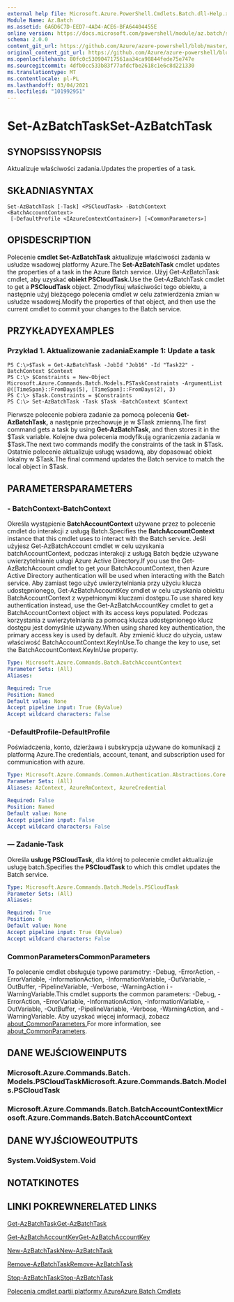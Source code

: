 ```yaml
---
external help file: Microsoft.Azure.PowerShell.Cmdlets.Batch.dll-Help.xml
Module Name: Az.Batch
ms.assetid: 6A6D6C7D-EED7-4AD4-ACE6-BFA64404455E
online version: https://docs.microsoft.com/powershell/module/az.batch/set-azbatchtask
schema: 2.0.0
content_git_url: https://github.com/Azure/azure-powershell/blob/master/src/Batch/Batch/help/Set-AzBatchTask.md
original_content_git_url: https://github.com/Azure/azure-powershell/blob/master/src/Batch/Batch/help/Set-AzBatchTask.md
ms.openlocfilehash: 80fc0c530904717561aa34ca98844fede75e747e
ms.sourcegitcommit: 4dfb0cc533b83f77afdcfbe2618c1e6c8d221330
ms.translationtype: MT
ms.contentlocale: pl-PL
ms.lasthandoff: 03/04/2021
ms.locfileid: "101992951"
---
```

# <span data-ttu-id="54cf4-101">Set-AzBatchTask</span><span class="sxs-lookup"><span data-stu-id="54cf4-101">Set-AzBatchTask</span></span>

## <span data-ttu-id="54cf4-102">SYNOPSIS</span><span class="sxs-lookup"><span data-stu-id="54cf4-102">SYNOPSIS</span></span>
<span data-ttu-id="54cf4-103">Aktualizuje właściwości zadania.</span><span class="sxs-lookup"><span data-stu-id="54cf4-103">Updates the properties of a task.</span></span>

## <span data-ttu-id="54cf4-104">SKŁADNIA</span><span class="sxs-lookup"><span data-stu-id="54cf4-104">SYNTAX</span></span>

```
Set-AzBatchTask [-Task] <PSCloudTask> -BatchContext <BatchAccountContext>
 [-DefaultProfile <IAzureContextContainer>] [<CommonParameters>]
```

## <span data-ttu-id="54cf4-105">OPIS</span><span class="sxs-lookup"><span data-stu-id="54cf4-105">DESCRIPTION</span></span>
<span data-ttu-id="54cf4-106">Polecenie **cmdlet Set-AzBatchTask** aktualizuje właściwości zadania w usłudze wsadowej platformy Azure.</span><span class="sxs-lookup"><span data-stu-id="54cf4-106">The **Set-AzBatchTask** cmdlet updates the properties of a task in the Azure Batch service.</span></span>
<span data-ttu-id="54cf4-107">Użyj Get-AzBatchTask cmdlet, aby uzyskać **obiekt PSCloudTask.**</span><span class="sxs-lookup"><span data-stu-id="54cf4-107">Use the Get-AzBatchTask cmdlet to get a **PSCloudTask** object.</span></span>
<span data-ttu-id="54cf4-108">Zmodyfikuj właściwości tego obiektu, a następnie użyj bieżącego polecenia cmdlet w celu zatwierdzenia zmian w usłudze wsadowej.</span><span class="sxs-lookup"><span data-stu-id="54cf4-108">Modify the properties of that object, and then use the current cmdlet to commit your changes to the Batch service.</span></span>

## <span data-ttu-id="54cf4-109">PRZYKŁADY</span><span class="sxs-lookup"><span data-stu-id="54cf4-109">EXAMPLES</span></span>

### <span data-ttu-id="54cf4-110">Przykład 1. Aktualizowanie zadania</span><span class="sxs-lookup"><span data-stu-id="54cf4-110">Example 1: Update a task</span></span>
```
PS C:\>$Task = Get-AzBatchTask -JobId "Job16" -Id "Task22" -BatchContext $Context
PS C:\> $Constraints = New-Object Microsoft.Azure.Commands.Batch.Models.PSTaskConstraints -ArgumentList @([TimeSpan}::FromDays(5), [TimeSpan]::FromDays(2), 3)
PS C:\> $Task.Constraints = $Constraints
PS C:\> Set-AzBatchTask -Task $Task -BatchContext $Context
```

<span data-ttu-id="54cf4-111">Pierwsze polecenie pobiera zadanie za pomocą polecenia **Get-AzBatchTask,** a następnie przechowuje je w $Task zmienną.</span><span class="sxs-lookup"><span data-stu-id="54cf4-111">The first command gets a task by using **Get-AzBatchTask**, and then stores it in the $Task variable.</span></span>
<span data-ttu-id="54cf4-112">Kolejne dwa polecenia modyfikują ograniczenia zadania w $Task.</span><span class="sxs-lookup"><span data-stu-id="54cf4-112">The next two commands modify the constraints of the task in $Task.</span></span>
<span data-ttu-id="54cf4-113">Ostatnie polecenie aktualizuje usługę wsadową, aby dopasować obiekt lokalny w $Task.</span><span class="sxs-lookup"><span data-stu-id="54cf4-113">The final command updates the Batch service to match the local object in $Task.</span></span>

## <span data-ttu-id="54cf4-114">PARAMETERS</span><span class="sxs-lookup"><span data-stu-id="54cf4-114">PARAMETERS</span></span>

### <span data-ttu-id="54cf4-115">- BatchContext</span><span class="sxs-lookup"><span data-stu-id="54cf4-115">-BatchContext</span></span>
<span data-ttu-id="54cf4-116">Określa wystąpienie **BatchAccountContext** używane przez to polecenie cmdlet do interakcji z usługą Batch.</span><span class="sxs-lookup"><span data-stu-id="54cf4-116">Specifies the **BatchAccountContext** instance that this cmdlet uses to interact with the Batch service.</span></span>
<span data-ttu-id="54cf4-117">Jeśli użyjesz Get-AzBatchAccount cmdlet w celu uzyskania batchAccountContext, podczas interakcji z usługą Batch będzie używane uwierzytelnianie usługi Azure Active Directory.</span><span class="sxs-lookup"><span data-stu-id="54cf4-117">If you use the Get-AzBatchAccount cmdlet to get your BatchAccountContext, then Azure Active Directory authentication will be used when interacting with the Batch service.</span></span> <span data-ttu-id="54cf4-118">Aby zamiast tego użyć uwierzytelniania przy użyciu klucza udostępnionego, Get-AzBatchAccountKey cmdlet w celu uzyskania obiektu BatchAccountContext z wypełnionymi kluczami dostępu.</span><span class="sxs-lookup"><span data-stu-id="54cf4-118">To use shared key authentication instead, use the Get-AzBatchAccountKey cmdlet to get a BatchAccountContext object with its access keys populated.</span></span> <span data-ttu-id="54cf4-119">Podczas korzystania z uwierzytelniania za pomocą klucza udostępnionego klucz dostępu jest domyślnie używany.</span><span class="sxs-lookup"><span data-stu-id="54cf4-119">When using shared key authentication, the primary access key is used by default.</span></span> <span data-ttu-id="54cf4-120">Aby zmienić klucz do użycia, ustaw właściwość BatchAccountContext.KeyInUse.</span><span class="sxs-lookup"><span data-stu-id="54cf4-120">To change the key to use, set the BatchAccountContext.KeyInUse property.</span></span>

```yaml
Type: Microsoft.Azure.Commands.Batch.BatchAccountContext
Parameter Sets: (All)
Aliases:

Required: True
Position: Named
Default value: None
Accept pipeline input: True (ByValue)
Accept wildcard characters: False
```

### <span data-ttu-id="54cf4-121">-DefaultProfile</span><span class="sxs-lookup"><span data-stu-id="54cf4-121">-DefaultProfile</span></span>
<span data-ttu-id="54cf4-122">Poświadczenia, konto, dzierżawa i subskrypcja używane do komunikacji z platformą Azure.</span><span class="sxs-lookup"><span data-stu-id="54cf4-122">The credentials, account, tenant, and subscription used for communication with azure.</span></span>

```yaml
Type: Microsoft.Azure.Commands.Common.Authentication.Abstractions.Core.IAzureContextContainer
Parameter Sets: (All)
Aliases: AzContext, AzureRmContext, AzureCredential

Required: False
Position: Named
Default value: None
Accept pipeline input: False
Accept wildcard characters: False
```

### <span data-ttu-id="54cf4-123">— Zadanie</span><span class="sxs-lookup"><span data-stu-id="54cf4-123">-Task</span></span>
<span data-ttu-id="54cf4-124">Określa **usługę PSCloudTask,** dla której to polecenie cmdlet aktualizuje usługę batch.</span><span class="sxs-lookup"><span data-stu-id="54cf4-124">Specifies the **PSCloudTask** to which this cmdlet updates the Batch service.</span></span>

```yaml
Type: Microsoft.Azure.Commands.Batch.Models.PSCloudTask
Parameter Sets: (All)
Aliases:

Required: True
Position: 0
Default value: None
Accept pipeline input: True (ByValue)
Accept wildcard characters: False
```

### <span data-ttu-id="54cf4-125">CommonParameters</span><span class="sxs-lookup"><span data-stu-id="54cf4-125">CommonParameters</span></span>
<span data-ttu-id="54cf4-126">To polecenie cmdlet obsługuje typowe parametry: -Debug, -ErrorAction, -ErrorVariable, -InformationAction, -InformationVariable, -OutVariable, -OutBuffer, -PipelineVariable, -Verbose, -WarningAction i -WarningVariable.</span><span class="sxs-lookup"><span data-stu-id="54cf4-126">This cmdlet supports the common parameters: -Debug, -ErrorAction, -ErrorVariable, -InformationAction, -InformationVariable, -OutVariable, -OutBuffer, -PipelineVariable, -Verbose, -WarningAction, and -WarningVariable.</span></span> <span data-ttu-id="54cf4-127">Aby uzyskać więcej informacji, zobacz [about_CommonParameters.](http://go.microsoft.com/fwlink/?LinkID=113216)</span><span class="sxs-lookup"><span data-stu-id="54cf4-127">For more information, see [about_CommonParameters](http://go.microsoft.com/fwlink/?LinkID=113216).</span></span>

## <span data-ttu-id="54cf4-128">DANE WEJŚCIOWE</span><span class="sxs-lookup"><span data-stu-id="54cf4-128">INPUTS</span></span>

### <span data-ttu-id="54cf4-129">Microsoft.Azure.Commands.Batch. Models.PSCloudTask</span><span class="sxs-lookup"><span data-stu-id="54cf4-129">Microsoft.Azure.Commands.Batch.Models.PSCloudTask</span></span>

### <span data-ttu-id="54cf4-130">Microsoft.Azure.Commands.Batch.BatchAccountContext</span><span class="sxs-lookup"><span data-stu-id="54cf4-130">Microsoft.Azure.Commands.Batch.BatchAccountContext</span></span>

## <span data-ttu-id="54cf4-131">DANE WYJŚCIOWE</span><span class="sxs-lookup"><span data-stu-id="54cf4-131">OUTPUTS</span></span>

### <span data-ttu-id="54cf4-132">System.Void</span><span class="sxs-lookup"><span data-stu-id="54cf4-132">System.Void</span></span>

## <span data-ttu-id="54cf4-133">NOTATKI</span><span class="sxs-lookup"><span data-stu-id="54cf4-133">NOTES</span></span>

## <span data-ttu-id="54cf4-134">LINKI POKREWNE</span><span class="sxs-lookup"><span data-stu-id="54cf4-134">RELATED LINKS</span></span>

[<span data-ttu-id="54cf4-135">Get-AzBatchTask</span><span class="sxs-lookup"><span data-stu-id="54cf4-135">Get-AzBatchTask</span></span>](./Get-AzBatchTask.md)

[<span data-ttu-id="54cf4-136">Get-AzBatchAccountKey</span><span class="sxs-lookup"><span data-stu-id="54cf4-136">Get-AzBatchAccountKey</span></span>](./Get-AzBatchAccountKey.md)

[<span data-ttu-id="54cf4-137">New-AzBatchTask</span><span class="sxs-lookup"><span data-stu-id="54cf4-137">New-AzBatchTask</span></span>](./New-AzBatchTask.md)

[<span data-ttu-id="54cf4-138">Remove-AzBatchTask</span><span class="sxs-lookup"><span data-stu-id="54cf4-138">Remove-AzBatchTask</span></span>](./Remove-AzBatchTask.md)

[<span data-ttu-id="54cf4-139">Stop-AzBatchTask</span><span class="sxs-lookup"><span data-stu-id="54cf4-139">Stop-AzBatchTask</span></span>](./Stop-AzBatchTask.md)

[<span data-ttu-id="54cf4-140">Polecenia cmdlet partii platformy Azure</span><span class="sxs-lookup"><span data-stu-id="54cf4-140">Azure Batch Cmdlets</span></span>](/powershell/module/Az.Batch/)
